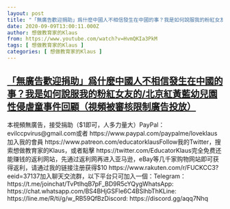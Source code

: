 ```yaml
---
layout: post
title: "「無廣告歡迎捐助」爲什麼中國人不相信發生在中國的事？我是如何說服我的粉紅女友的/北京紅黃藍幼兒園性侵虐童事件回顧（視頻被審核限制廣告投放）"
date: 2020-09-09T13:00:11.000Z
author: 想做教育家的Klaus
from: https://www.youtube.com/watch?v=HvmQKIa3PkM
tags: [ 想做教育家的Klaus ]
categories: [ 想做教育家的Klaus ]
---
```

<!--1599656411000-->
[「無廣告歡迎捐助」爲什麼中國人不相信發生在中國的事？我是如何說服我的粉紅女友的/北京紅黃藍幼兒園性侵虐童事件回顧（視頻被審核限制廣告投放）](https://www.youtube.com/watch?v=HvmQKIa3PkM)
------

<div>
本視頻無廣告，接受捐助（$1即可，人多力量大）PayPal：evilccpvirus@gmail.com或者 https://www.paypal.com/paypalme/loveklaus加入我的會員 https://www.patreon.com/educatorklausFollow我的Twitter，搜索想做教育家的Klaus，或者點擊 https://twitter.com/EducatorKlaus完全免费还能赚钱的返利网站，先通过返利网再进入亚马逊，eBay等几千家购物网站即可获得返利，请通过我的链接注册获得$10 https://www.rakuten.com/r/FUCKCC3?eeid=37137加入聊天交流群，以下平台只可加入一個：Telegram： https://t.me/joinchat/TvPtlhqB7pF_BD9R5cYQygWhatsApp: https://chat.whatsapp.com/BS4BHjGSFle6C4BSlhbThKLine: https://line.me/R/ti/g/w_RB59QfBzDiscord: https://discord.gg/aqq7Nhq
</div>
